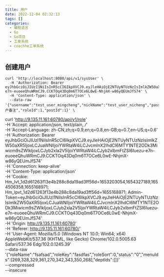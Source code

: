 ```yaml
---
title: 用户  
date: 2022-12-04 02:32:13  
tags: []  
categories:
  - 编程语言
  - Go
  - Go项目
  - 工单系统
  - coachhe工单系统
---
```

## 创建用户

```shell
curl 'http://localhost:8080/api/v1/sysUser' \
  -H 'Authorization: Bearer eyJhbGciOiJIUzI1NiIsInR5cCI6IkpXVCJ9.eyJleHAiOjE2NTUyNTUzNzIsImlkZW50aXR5IjoxLCJuaWNlIjoiYWRtaW4iLCJvcmlnX2lhdCI6MTY1NTE2ODk3Miwicm9sZWlkIjoxLCJyb2xla2V5IjoiYWRtaW4iLCJyb2xlbmFtZSI6Iuezu-e7n-euoeeQhuWRmCJ9.CCKTOq43Dq0m6T7OCe6L0wE-NhjmX-w86yQEUmJfS74' \
  -H 'Content-Type: application/json' \
  --data-raw '{"username":"test_user_mingcheng","nickName":"test_user_nicheng","password":"123456","phone":"13823282927","email":"test@qq.com","status":"0","remark":"用户备注","roleId":1,"postId":1}' \
```





curl 'http://9.135.11.161:60780/api/v1/role' \
  -H 'Accept: application/json, text/plain, */*' \
  -H 'Accept-Language: zh-CN,zh;q=0.9,en;q=0.8,en-GB;q=0.7,en-US;q=0.6' \
  -H 'Authorization: Bearer eyJhbGciOiJIUzI1NiIsInR5cCI6IkpXVCJ9.eyJleHAiOjE2NTUyNTUzNzIsImlkZW50aXR5IjoxLCJuaWNlIjoiYWRtaW4iLCJvcmlnX2lhdCI6MTY1NTE2ODk3Miwicm9sZWlkIjoxLCJyb2xla2V5IjoiYWRtaW4iLCJyb2xlbmFtZSI6Iuezu-e7n-euoeeQhuWRmCJ9.CCKTOq43Dq0m6T7OCe6L0wE-NhjmX-w86yQEUmJfS74' \
  -H 'Connection: keep-alive' \
  -H 'Content-Type: application/json' \
  -H 'Cookie: Hm_lvt_1d2d61263f13e4b288c8da19ad3ff56d=1653203054,1654327189,1654506358,1655168971; Hm_lpvt_1d2d61263f13e4b288c8da19ad3ff56d=1655168971; Admin-Token=eyJhbGciOiJIUzI1NiIsInR5cCI6IkpXVCJ9.eyJleHAiOjE2NTUyNTUzNzIsImlkZW50aXR5IjoxLCJuaWNlIjoiYWRtaW4iLCJvcmlnX2lhdCI6MTY1NTE2ODk3Miwicm9sZWlkIjoxLCJyb2xla2V5IjoiYWRtaW4iLCJyb2xlbmFtZSI6Iuezu-e7n-euoeeQhuWRmCJ9.CCKTOq43Dq0m6T7OCe6L0wE-NhjmX-w86yQEUmJfS74' \
  -H 'Origin: http://9.135.11.161:60780' \
  -H 'Referer: http://9.135.11.161:60780/' \
  -H 'User-Agent: Mozilla/5.0 (Windows NT 10.0; Win64; x64) AppleWebKit/537.36 (KHTML, like Gecko) Chrome/102.0.5005.63 Safari/537.36 Edg/102.0.1245.39' \
  --data-raw '{"roleName":"fsafsad","roleKey":"fasdfas","roleSort":0,"status":"0","menuIds":[269,328,329,361,270,342,343,350,268],"deptIds":[]}' \
  --compressed \
  --insecure